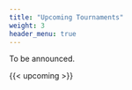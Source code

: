 ```yaml
---
title: "Upcoming Tournaments"
weight: 3
header_menu: true
---
```


To be announced.

{{< upcoming >}}
